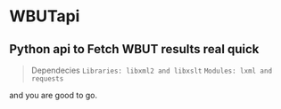 # WBUTapi

Python api to Fetch WBUT results real quick
----------------------------------------
> Dependecies
`Libraries: libxml2 and libxslt`
`Modules: lxml and requests`

and you are good to go.
